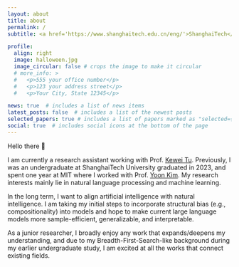 ```yaml
---
layout: about
title: about
permalink: /
subtitle: <a href='https://www.shanghaitech.edu.cn/eng/'>ShanghaiTech</a>. zhuqingyang.zqy at gmail.com

profile:
  align: right
  image: halloween.jpg
  image_circular: false # crops the image to make it circular
  # more_info: >
  #   <p>555 your office number</p>
  #   <p>123 your address street</p>
  #   <p>Your City, State 12345</p>

news: true  # includes a list of news items
latest_posts: false  # includes a list of the newest posts
selected_papers: true # includes a list of papers marked as "selected={true}"
social: true  # includes social icons at the bottom of the page
---
```


Hello there 👋 

I am currently a research assistant working with Prof. [Kewei Tu](https://faculty.sist.shanghaitech.edu.cn/faculty/tukw/). Previously, I was an undergraduate at ShanghaiTech University graduated in 2023, and spent one year at MIT where I worked with Prof. [Yoon Kim](https://people.csail.mit.edu/yoonkim/). My research interests mainly lie in natural language processing and machine learning. 

In the long term, I want to align artificial intelligence with natural intelligence. I am taking my initial steps to incorporate structural bias (e.g., compositionality) into models and hope to make current large language models more sample-efficient, generalizable, and interpretable.

As a junior researcher, I broadly enjoy any work that expands/deepens my understanding, and due to my Breadth-First-Search-like background during my earlier undergraduate study, I am excited at all the works that connect existing fields.


<!-- What I have been doing:
* Structures Between Words: Grammar Induction, Multi-grained Representation Learning
* Structures Within Words: Tokenization that aligns better to morphology
* Learning from mistakes: Reward-conditioned Sequence Generation -->